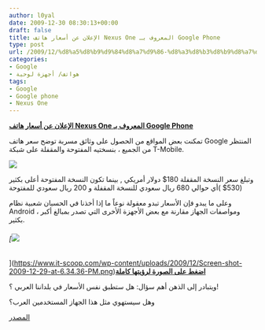 ```yaml
---
author: l0yal
date: 2009-12-30 08:30:13+00:00
draft: false
title: الإعلان عن أسعار هاتف Nexus One المعروف بـ Google Phone
type: post
url: /2009/12/%d8%a5%d8%b9%d9%84%d8%a7%d9%86-%d8%a3%d8%b3%d8%b9%d8%a7%d8%b1-%d9%87%d8%a7%d8%aa%d9%81-nexus-one-%d8%a7%d9%84%d9%85%d8%b9%d8%b1%d9%88%d9%81-%d8%a8%d9%80-google-phone/
categories:
- Google
- هواتف/ أجهزة لوحية
tags:
- Google
- Google phone
- Nexus One
---
```


[**الإعلان عن أسعار هاتف Nexus One المعروف بـ Google Phone**](https://www.it-scoop.com/2009/12/%d8%a5%d8%b9%d9%84%d8%a7%d9%86-%d8%a3%d8%b3%d8%b9%d8%a7%d8%b1-%d9%87%d8%a7%d8%aa%d9%81-nexus-one-%d8%a7%d9%84%d9%85%d8%b9%d8%b1%d9%88%d9%81-%d8%a8%d9%80-google-phone/)


تمكنت بعض المواقع من الحصول على وثائق مسربة توضح سعر هاتف Google المنتظر من الجميع ، بنسختيه المفتوحة والمقفلة على شبكة T-Mobile.

[![](https://www.it-scoop.com/wp-content/uploads/2009/12/nexus-one-300x267.jpg)
](https://www.it-scoop.com/2009/12/%d8%a5%d8%b9%d9%84%d8%a7%d9%86-%d8%a3%d8%b3%d8%b9%d8%a7%d8%b1-%d9%87%d8%a7%d8%aa%d9%81-nexus-one-%d8%a7%d9%84%d9%85%d8%b9%d8%b1%d9%88%d9%81-%d8%a8%d9%80-google-phone/)

وتبلغ سعر النسخة المقفلة 180$ دولار أمريكي , بينما تكون النسخة المفتوحة أعلى بكثير 530$ )أي حوالي 680 ريال سعودي للنسخة المقفلة و 200 ريال سعودي للمفتوحة)

وعلى ما يبدو فإن الأسعار تبدو معقولة نوعاً ما إذا أخذنا في الحسبان شعبية نظام Android ، ومواصفات الجهاز مقارنة مع بعض الأجهزة الأخرى التي تصدر بمبالغ أكبر بكثير.


###### [![](https://www.it-scoop.com/wp-content/uploads/2009/12/Screen-shot-2009-12-29-at-6.34.36-PM-300x228.png)
](https://www.it-scoop.com/wp-content/uploads/2009/12/Screen-shot-2009-12-29-at-6.34.36-PM.png)[**اضغط على الصورة لرؤيتها كاملة**](https://www.it-scoop.com/wp-content/uploads/2009/12/Screen-shot-2009-12-29-at-6.34.36-PM.png)








ويتبادر إلى الذهن أهم سؤال: هل ستطبق نفس الأسعار في بلداننا العربي ؟!

وهل سيستهوي مثل هذا الجهاز المستخدمين العرب؟

[المصدر](http://www.techcrunch.com/2009/12/29/nexus-one-price/)
